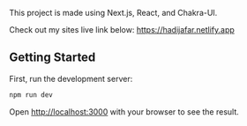 This project is made using Next.js, React, and Chakra-UI.

Check out my sites live link below:
https://hadijafar.netlify.app

## Getting Started

First, run the development server:

```bash
npm run dev
```

Open [http://localhost:3000](http://localhost:3000) with your browser to see the result.
